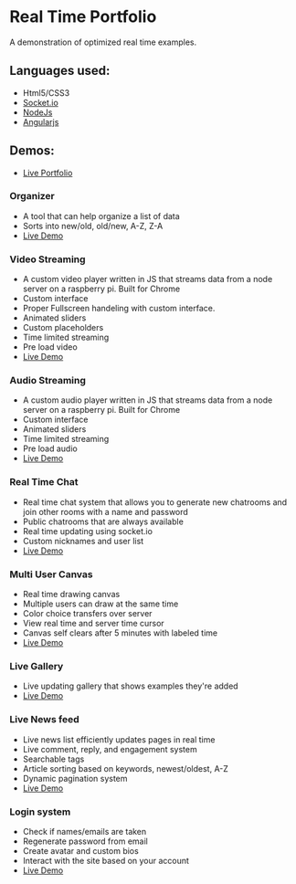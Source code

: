 # Real Time Portfolio

A demonstration of optimized real time examples.

## Languages used:
* Html5/CSS3
* [Socket.io](https://socket.io/)
* [NodeJs](https://nodejs.org/en/)
* [Angularjs](https://angularjs.org/)


## Demos:
* [Live Portfolio](https://cypucode.ngrok.io/#/)

### Organizer
* A tool that can help organize a list of data
* Sorts into new/old, old/new, A-Z, Z-A
* [Live Demo](https://cypucode.ngrok.io/#/Portfolio)

### Video Streaming
* A custom video player written in JS that streams data from a node server on a raspberry pi. Built for Chrome
* Custom interface
* Proper Fullscreen handeling with custom interface.
* Animated sliders
* Custom placeholders
* Time limited streaming
* Pre load video 
* [Live Demo](https://cypucode.ngrok.io/#/VideoStream)

### Audio Streaming
* A custom audio player written in JS that streams data from a node server on a raspberry pi. Built for Chrome
* Custom interface
* Animated sliders
* Time limited streaming
* Pre load audio 
* [Live Demo](https://cypucode.ngrok.io/#/AudioStream)

### Real Time Chat
* Real time chat system that allows you to generate new chatrooms and join other rooms with a name and password
* Public chatrooms that are always available
* Real time updating using socket.io
* Custom nicknames and user list
* [Live Demo](https://cypucode.ngrok.io/#/Chat)

### Multi User Canvas
* Real time drawing canvas
* Multiple users can draw at the same time
* Color choice transfers over server
* View real time and server time cursor
* Canvas self clears after 5 minutes with labeled time
* [Live Demo](https://cypucode.ngrok.io/#/Canvas)

### Live Gallery
* Live updating gallery that shows examples they're added
* [Live Demo](https://cypucode.ngrok.io/#/Gallery)

### Live News feed
* Live news list efficiently updates pages in real time
* Live comment, reply, and engagement system
* Searchable tags
* Article sorting based on keywords, newest/oldest, A-Z
* Dynamic pagination system
* [Live Demo](https://cypucode.ngrok.io/#/NewsBlog)

### Login system
* Check if names/emails are taken
* Regenerate password from email
* Create avatar and custom bios
* Interact with the site based on your account
* [Live Demo](https://cypucode.ngrok.io/#/)